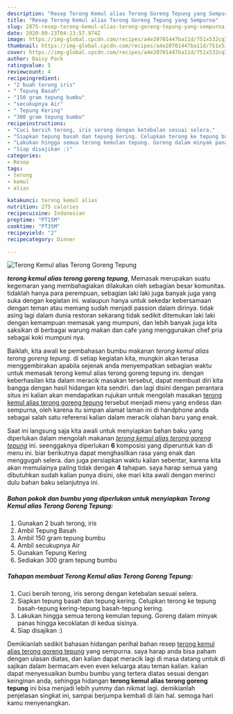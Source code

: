 ```yaml
---
description: "Resep Terong Kemul alias Terong Goreng Tepung yang Sempurna"
title: "Resep Terong Kemul alias Terong Goreng Tepung yang Sempurna"
slug: 2875-resep-terong-kemul-alias-terong-goreng-tepung-yang-sempurna
date: 2020-09-23T04:13:57.974Z
image: https://img-global.cpcdn.com/recipes/a4e20701447ba11d/751x532cq70/terong-kemul-alias-terong-goreng-tepung-foto-resep-utama.jpg
thumbnail: https://img-global.cpcdn.com/recipes/a4e20701447ba11d/751x532cq70/terong-kemul-alias-terong-goreng-tepung-foto-resep-utama.jpg
cover: https://img-global.cpcdn.com/recipes/a4e20701447ba11d/751x532cq70/terong-kemul-alias-terong-goreng-tepung-foto-resep-utama.jpg
author: Daisy Park
ratingvalue: 5
reviewcount: 4
recipeingredient:
- "2 buah terong iris"
- " Tepung Basah"
- "150 gram tepung bumbu"
- "secukupnya Air"
- " Tepung Kering"
- "300 gram tepung bumbu"
recipeinstructions:
- "Cuci bersih terong, iris serong dengan ketebalan sesuai selera."
- "Siapkan tepung basah dan tepung kering. Celupkan terong ke tepung basah-tepung kering-tepung basah-tepung kering."
- "Lakukan hingga semua terong kemulan tepung. Goreng dalam minyak panas hingga kecoklatan di kedua sisinya."
- "Siap disajikan :)"
categories:
- Resep
tags:
- terong
- kemul
- alias

katakunci: terong kemul alias 
nutrition: 275 calories
recipecuisine: Indonesian
preptime: "PT15M"
cooktime: "PT35M"
recipeyield: "2"
recipecategory: Dinner

---
```



![Terong Kemul alias Terong Goreng Tepung](https://img-global.cpcdn.com/recipes/a4e20701447ba11d/751x532cq70/terong-kemul-alias-terong-goreng-tepung-foto-resep-utama.jpg)

<b><i>terong kemul alias terong goreng tepung</i></b>, Memasak merupakan suatu kegemaran yang membahagiakan dilakukan oleh sebagian besar komunitas. tidaklah hanya para perempuan, sebagian laki laki juga banyak juga yang suka dengan kegiatan ini. walaupun hanya untuk sekedar kebersamaan dengan teman atau memang sudah menjadi passion dalam dirinya. tidak asing lagi dalam dunia restoran sekarang tidak sedikit ditemukan laki laki dengan kemampuan memasak yang mumpuni, dan lebih banyak juga kita saksikan di berbagai warung makan dan cafe yang menggunakan chef pria sebagai koki mumpuni nya.

Baiklah, kita awali ke pembahasan bumbu makanan <i>terong kemul alias terong goreng tepung</i>. di setiap kegiatan kita, mungkin akan terasa menggembirakan apabila sejenak anda menyempatkan sebagian waktu untuk memasak terong kemul alias terong goreng tepung ini. dengan keberhasilan kita dalam meracik masakan tersebut, dapat membuat diri kita bangga dengan hasil hidangan kita sendiri. dan lagi disini dengan perantara situs ini kalian akan mendapatkan rujukan untuk mengolah masakan <u>terong kemul alias terong goreng tepung</u> tersebut menjadi menu yang endess dan sempurna, oleh karena itu simpan alamat laman ini di handphone anda sebagai salah satu referensi kalian dalam meracik olahan baru yang enak.




Saat ini langsung saja kita awali untuk menyiapkan bahan baku yang diperlukan dalam mengolah makanan <u><i>terong kemul alias terong goreng tepung</i></u> ini. seenggaknya diperlukan <b>6</b> komposisi yang diperuntuk kan di menu ini. biar berikutnya dapat menghasilkan rasa yang enak dan menggugah selera. dan juga persiapkan waktu kalian sebentar, karena kita akan memulainya paling tidak dengan <b>4</b> tahapan. saya harap semua yang dibutuhkan sudah kalian punya disini, oke mari kita awali dengan merinci dulu bahan baku selanjutnya ini.

<!--inarticleads1-->

##### Bahan pokok dan bumbu yang diperlukan untuk menyiapkan Terong Kemul alias Terong Goreng Tepung:

1. Gunakan 2 buah terong, iris
1. Ambil  Tepung Basah
1. Ambil 150 gram tepung bumbu
1. Ambil secukupnya Air
1. Gunakan  Tepung Kering
1. Sediakan 300 gram tepung bumbu




<!--inarticleads2-->

##### Tahapan membuat Terong Kemul alias Terong Goreng Tepung:

1. Cuci bersih terong, iris serong dengan ketebalan sesuai selera.
1. Siapkan tepung basah dan tepung kering. Celupkan terong ke tepung basah-tepung kering-tepung basah-tepung kering.
1. Lakukan hingga semua terong kemulan tepung. Goreng dalam minyak panas hingga kecoklatan di kedua sisinya.
1. Siap disajikan :)




Demikianlah sedikit bahasan hidangan perihal bahan resep <u>terong kemul alias terong goreng tepung</u> yang sempurna. saya harap anda bisa paham dengan ulasan diatas, dan kalian dapat meracik lagi di masa datang untuk di sajikan dalam bermacam even even keluarga atau teman kalian. kalian dapat menyesuaikan bumbu bumbu yang tertera diatas sesuai dengan keinginan anda, sehingga hidangan <b>terong kemul alias terong goreng tepung</b> ini bisa menjadi lebih yummy dan nikmat lagi. demikianlah penjelasan singkat ini, sampai berjumpa kembali di lain hal. semoga hari kamu menyenangkan.
